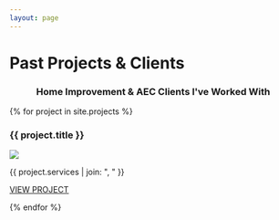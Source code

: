 ```yaml
---
layout: page
---
```


<!-- Projects Section -->
# Past Projects & Clients
<h3 style="text-align:center;">Home Improvement & AEC Clients I've Worked With</h3>

<!-- Loop Through Projects Collection -->
{% for project in site.projects %}
<div class="project">
  <h3>{{ project.title }}</h3>
  <a href="{{ project.url }}"><img src="{{ project.logo }}"></a>
  <p id="services-list">{{ project.services | join: ", " }}</p>
  <p><a href="{{ project.url }}">VIEW PROJECT</a></p>
</div>
{% endfor %}

